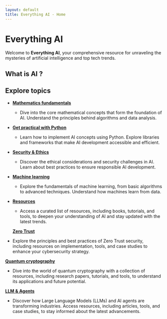 ```yaml
---
layout: default
title: Everything AI - Home
---
```


# Everything AI

Welcome to **Everything AI**, your comprehensive resource for unraveling the mysteries of artificial intelligence and top tech trends.

## What is AI ?

## Explore topics

- **[Mathematics fundamentals](mathematics.md)**
  - Dive into the core mathematical concepts that form the foundation of AI. Understand the principles behind algorithms and data analysis.

- **[Get practical with Python](python.md)**
  - Learn how to implement AI concepts using Python. Explore libraries and frameworks that make AI development accessible and efficient.

- **[Security & Ethics](security.md)**
  - Discover the ethical considerations and security challenges in AI. Learn about best practices to ensure responsible AI development.

- **[Machine learning](machine_learning.md)**
  - Explore the fundamentals of machine learning, from basic algorithms to advanced techniques. Understand how machines learn from data.

- **[Resources](resources.md)**
  - Access a curated list of resources, including books, tutorials, and tools, to deepen your understanding of AI and stay updated with the latest trends.

  **[Zero Trust](zerotrust.md)**
- Explore the principles and best practices of Zero Trust security, including resources on implementation, tools, and case studies to enhance your cybersecurity strategy.

**[Quantum cryptography](quantum.md)**
- Dive into the world of quantum cryptography with a collection of resources, including research papers, tutorials, and tools, to understand its applications and future potential.

**[LLM & Agents](llm.md)**
- Discover how Large Language Models (LLMs) and AI agents are transforming industries. Access resources, including articles, tools, and case studies, to stay informed about the latest advancements.
